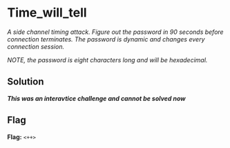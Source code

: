 # Time_will_tell
*A side channel timing attack. Figure out the password in 90 seconds before connection terminates. The password is dynamic and changes every connection session.*

*NOTE, the password is eight characters long and will be hexadecimal.*

## Solution
***This was an interavtice challenge and cannot be solved now***


## Flag
**Flag:** `<++>`
